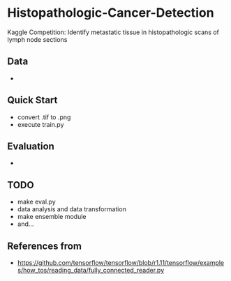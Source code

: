 # Histopathologic-Cancer-Detection
Kaggle Competition: Identify metastatic tissue in histopathologic scans of lymph node sections

## Data
- 

## Quick Start
- convert .tif to .png
- execute train.py

## Evaluation
- 

## TODO
- make eval.py
- data analysis and data transformation 
- make ensemble module
- and...

## References from
- https://github.com/tensorflow/tensorflow/blob/r1.11/tensorflow/examples/how_tos/reading_data/fully_connected_reader.py
